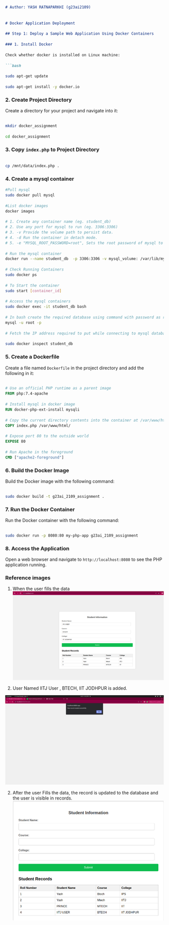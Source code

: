 ```markdown

# Author: YASH RATNAPARKHI (g23ai2109)


# Docker Application Deployment

## Step 1: Deploy a Sample Web Application Using Docker Containers

### 1. Install Docker

Check whether docker is installed on Linux machine:

```bash

sudo apt-get update

sudo apt-get install -y docker.io

```

### 2. Create Project Directory

Create a directory for your project and navigate into it:

```bash

mkdir docker_assignment

cd docker_assignment

```

### 3. Copy `index.php` to Project Directory

```bash

cp /mnt/data/index.php .

```
### 4. Create a mysql container

```bash
#Pull mysql
sudo docker pull mysql

#List docker images
docker images

# 1. Create any container name (eg. student_db)
# 2. Use any port for mysql to run (eg. 3306:3306)
# 3. -v Provide the volume path to persist data.
# 4. -d Run the container in detach mode.
# 5. -e "MYSQL_ROOT_PASSWORD=root", Sets the root password of mysql to "root".

# Run the mysql container
docker run --name student_db  -p 3306:3306 -v mysql_volume: /var/lib/mysql/ -d -e             "MYSQL_ROOT_PASSWORD=root" mysql

# Check Running Containers
sudo docker ps

# To Start the container 
sudo start [container_id]

# Access the mysql containers
sudo docker exec -it student_db bash

# In bash create the required database using command with password as root
mysql -u root -p

# Fetch the IP address required to put while connecting to mysql database

sudo docker inspect student_db

```

### 5. Create a Dockerfile

Create a file named `Dockerfile` in the project directory and add the following in it:

```Dockerfile

# Use an official PHP runtime as a parent image
FROM php:7.4-apache

# Install mysql in docker image
RUN docker-php-ext-install mysqli

# Copy the current directory contents into the container at /var/www/html
COPY index.php /var/www/html/

# Expose port 80 to the outside world
EXPOSE 80

# Run Apache in the foreground
CMD ["apache2-foreground"]

```

### 6. Build the Docker Image

Build the Docker image with the following command:

```bash

sudo docker build -t g23ai_2109_assignment .

```

### 7. Run the Docker Container

Run the Docker container with the following command:

```bash

sudo docker run -p 8080:80 my-php-app g23ai_2109_assignment

```

### 8. Access the Application

Open a web browser and navigate to `http://localhost:8080` to see the PHP application running.



### Reference images

1. When the user fills the data
![alt text](web-app-form-data.png)


2. User Named IITJ User , BTECH, IIT JODHPUR is added.

![alt text](alert-1.png)

2. After the user Fills the data, the record is updated to the database and the user is visible in records.
![alt text](webapp-form-submission.png)

